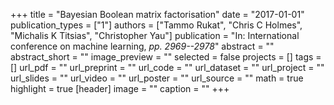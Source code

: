 +++
title = "Bayesian Boolean matrix factorisation"
date = "2017-01-01"
publication_types = ["1"]
authors = ["Tammo Rukat", "Chris C Holmes", "Michalis K Titsias", "Christopher Yau"]
publication = "In: International conference on machine learning, _pp. 2969--2978_"
abstract = ""
abstract_short = ""
image_preview = ""
selected = false
projects = []
tags = []
url_pdf = ""
url_preprint = ""
url_code = ""
url_dataset = ""
url_project = ""
url_slides = ""
url_video = ""
url_poster = ""
url_source = ""
math = true
highlight = true
[header]
image = ""
caption = ""
+++
